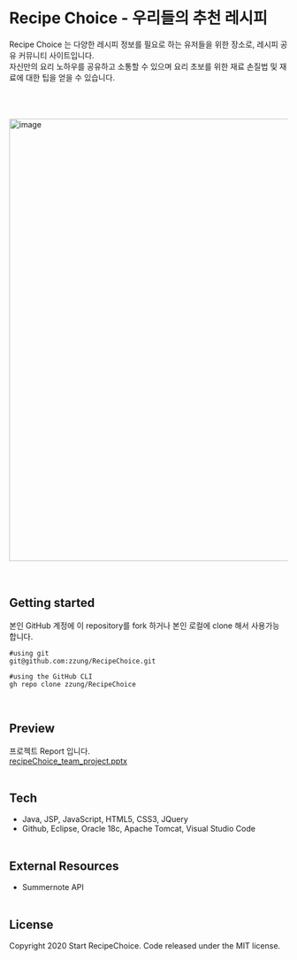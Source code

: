 # Recipe Choice - 우리들의 추천 레시피
Recipe Choice 는 다양한 레시피 정보를 필요로 하는 유저들을 위한 장소로, 레시피 공유 커뮤니티 사이트입니다.
<br>
자신만의 요리 노하우를 공유하고 소통할 수 있으며 요리 초보를 위한 재료 손질법 및 재료에 대한 팁을 얻을 수 있습니다.

<br><br><br>
<img width="800" alt="image" src="https://user-images.githubusercontent.com/56067742/153534003-d24c6420-18d0-48ee-83a8-cfc3063b749f.png">
<br><br><br>

## Getting started
본인 GitHub 계정에 이 repository를 fork 하거나 본인 로컬에 clone 해서 사용가능 합니다. <br>
```
#using git
git@github.com:zzung/RecipeChoice.git

#using the GitHub CLI
gh repo clone zzung/RecipeChoice
```
<br>

## Preview
프로젝트 Report 입니다.<br>
[recipeChoice_team_project.pptx](https://github.com/zzung/BetterNow-StudyCafe/files/8045768/recipeChoice_team_project.pptx)
<br><br>

## Tech
* Java, JSP, JavaScript, HTML5, CSS3, JQuery 
* Github, Eclipse, Oracle 18c, Apache Tomcat, Visual Studio Code
<br><br>

## External Resources
* Summernote API
<br><br>

## License
Copyright 2020 Start RecipeChoice. Code released under the MIT license.

